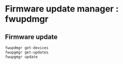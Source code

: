 # Firmware update manager : fwupdmgr

## Firmware update
```bash
fwupdmgr get-devices
fwupgmgr get-updates
fwupgmgr update
```
